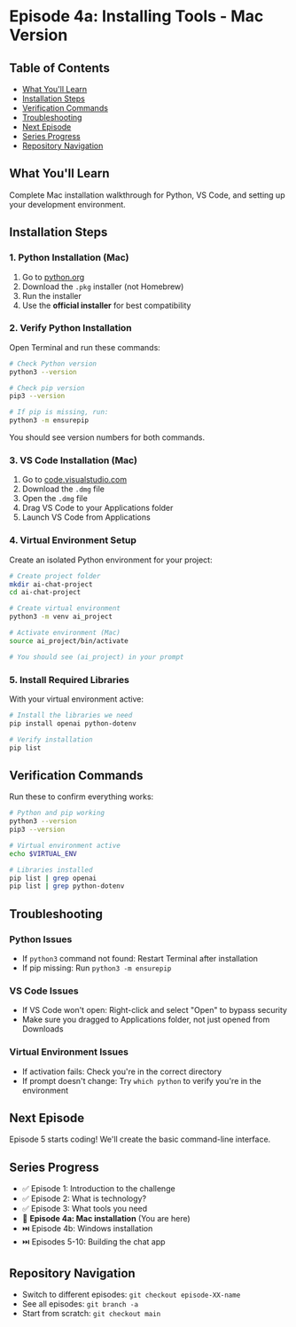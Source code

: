 # Episode 4a: Installing Tools - Mac Version

## Table of Contents
- [What You'll Learn](#what-youll-learn)
- [Installation Steps](#installation-steps)
- [Verification Commands](#verification-commands)
- [Troubleshooting](#troubleshooting)
- [Next Episode](#next-episode)
- [Series Progress](#series-progress)
- [Repository Navigation](#repository-navigation)

## What You'll Learn
Complete Mac installation walkthrough for Python, VS Code, and setting up your development environment.

## Installation Steps

### 1. Python Installation (Mac)
1. Go to [python.org](https://python.org)
2. Download the `.pkg` installer (not Homebrew)
3. Run the installer 
4. Use the **official installer** for best compatibility

### 2. Verify Python Installation
Open Terminal and run these commands:

```bash
# Check Python version
python3 --version

# Check pip version  
pip3 --version

# If pip is missing, run:
python3 -m ensurepip
```

You should see version numbers for both commands.

### 3. VS Code Installation (Mac)
1. Go to [code.visualstudio.com](https://code.visualstudio.com)
2. Download the `.dmg` file
3. Open the `.dmg` file
4. Drag VS Code to your Applications folder
5. Launch VS Code from Applications

### 4. Virtual Environment Setup
Create an isolated Python environment for your project:

```bash
# Create project folder
mkdir ai-chat-project
cd ai-chat-project

# Create virtual environment
python3 -m venv ai_project

# Activate environment (Mac)
source ai_project/bin/activate

# You should see (ai_project) in your prompt
```

### 5. Install Required Libraries
With your virtual environment active:

```bash
# Install the libraries we need
pip install openai python-dotenv

# Verify installation
pip list
```

## Verification Commands
Run these to confirm everything works:

```bash
# Python and pip working
python3 --version
pip3 --version

# Virtual environment active
echo $VIRTUAL_ENV

# Libraries installed
pip list | grep openai
pip list | grep python-dotenv
```

## Troubleshooting

### Python Issues
- If `python3` command not found: Restart Terminal after installation
- If pip missing: Run `python3 -m ensurepip`

### VS Code Issues  
- If VS Code won't open: Right-click and select "Open" to bypass security
- Make sure you dragged to Applications folder, not just opened from Downloads

### Virtual Environment Issues
- If activation fails: Check you're in the correct directory
- If prompt doesn't change: Try `which python` to verify you're in the environment

## Next Episode
Episode 5 starts coding! We'll create the basic command-line interface.

## Series Progress
- ✅ Episode 1: Introduction to the challenge
- ✅ Episode 2: What is technology?
- ✅ Episode 3: What tools you need
- 🎯 **Episode 4a: Mac installation** (You are here)
- ⏭️ Episode 4b: Windows installation  
- ⏭️ Episodes 5-10: Building the chat app

## Repository Navigation
- Switch to different episodes: `git checkout episode-XX-name`
- See all episodes: `git branch -a`
- Start from scratch: `git checkout main`
